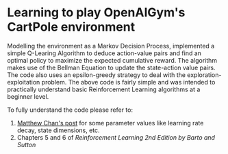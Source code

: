 # Learning to play OpenAIGym's CartPole environment

Modelling the environment as a Markov Decision Process, implemented a simple Q-Learing Algorithm to deduce action-value pairs and find an optimal policy to maximize the expected cumulative reward. The algorithm makes use of the Bellman Equation to update the state-action value pairs. The code also uses an epsilon-greedy strategy to deal with the exploration-exploitation problem. 
The above code is fairly simple and was intended to practically understand basic Reinforcement Learning algorithms at a beginner level.

To fully understand the code please refer to:
1. [Matthew Chan's post](https://medium.com/@tuzzer) for some parameter values like learning rate decay, state dimensions, etc.
2. Chapters 5 and 6 of <i>Reinforcement Learning 2nd Edition by Barto and Sutton</i>
